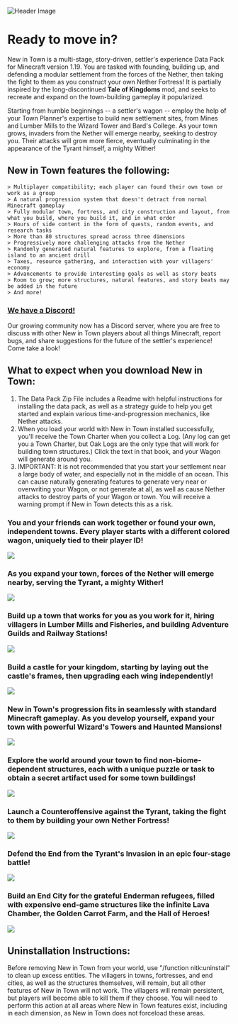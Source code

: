 ![Header Image](https://i.imgur.com/PDxUBiT.png)
# Ready to move in?
New in Town is a multi-stage, story-driven, settler's experience Data Pack for Minecraft version 1.19. You are tasked with founding, building up, and defending a modular settlement from the forces of the Nether, then taking the fight to them as you construct your own Nether Fortress! It is partially inspired by the long-discontinued **Tale of Kingdoms** mod, and seeks to recreate and expand on the town-building gameplay it popularized.


Starting from humble beginnings -- a settler's wagon -- employ the help of your Town Planner's expertise to build new settlement sites, from Mines and Lumber Mills to the Wizard Tower and Bard's College. As your town grows, invaders from the Nether will emerge nearby, seeking to destroy you. Their attacks will grow more fierce, eventually culminating in the appearance of the Tyrant himself, a mighty Wither!


## New in Town features the following:
```
> Multiplayer compatibility; each player can found their own town or work as a group
> A natural progression system that doesn't detract from normal Minecraft gameplay
> Fully modular town, fortress, and city construction and layout, from what you build, where you build it, and in what order
> Hours of side content in the form of quests, random events, and research tasks
> More than 80 structures spread across three dimensions
> Progressively more challenging attacks from the Nether
> Randomly generated natural features to explore, from a floating island to an ancient drill
> Taxes, resource gathering, and interaction with your villagers' economy
> Advancements to provide interesting goals as well as story beats
> Room to grow; more structures, natural features, and story beats may be added in the future
> And more!
```


### [We have a Discord!](https://discord.gg/KvdmxHM)
Our growing community now has a Discord server, where you are free to discuss with other New in Town players about all things Minecraft, report bugs, and share suggestions for the future of the settler's experience! Come take a look!


## What to expect when you download New in Town:
1. The Data Pack Zip File includes a Readme with helpful instructions for installing the data pack, as well as a strategy guide to help you get started and explain various time-and-progression mechanics, like Nether attacks.
2. When you load your world with New in Town installed successfully, you'll receive the Town Charter when you collect a Log. (Any log can get you a Town Charter, but Oak Logs are the only type that will work for building town structures.) Click the text in that book, and your Wagon will generate around you.
3. IMPORTANT: It is not recommended that you start your settlement near a large body of water, and especially not in the middle of an ocean. This can cause naturally generating features to generate very near or overwriting your Wagon, or not generate at all, as well as cause Nether attacks to destroy parts of your Wagon or town. You will receive a warning prompt if New in Town detects this as a risk.


### You and your friends can work together or found your own, independent towns. Every player starts with a different colored wagon, uniquely tied to their player ID!
![](https://i.imgur.com/tuO5uEz.png)


### As you expand your town, forces of the Nether will emerge nearby, serving the Tyrant, a mighty Wither!
![](https://i.imgur.com/XWQ0NfP.png)


### Build up a town that works for you as you work for it, hiring villagers in Lumber Mills and Fisheries, and building Adventure Guilds and Railway Stations!
![](https://i.imgur.com/gBZepB5.jpg)


### Build a castle for your kingdom, starting by laying out the castle's frames, then upgrading each wing independently!
![](https://i.imgur.com/0RpKgXt.png)


### New in Town's progression fits in seamlessly with standard Minecraft gameplay. As you develop yourself, expand your town with powerful Wizard's Towers and Haunted Mansions!
![](https://i.imgur.com/1hOdNEd.png)


### Explore the world around your town to find non-biome-dependent structures, each with a unique puzzle or task to obtain a secret artifact used for some town buildings!
![](https://i.imgur.com/Pfqw8B2.png)


### Launch a Counteroffensive against the Tyrant, taking the fight to them by building your own Nether Fortress!
![](https://i.imgur.com/Gh0p7Bs.png)


### Defend the End from the Tyrant's Invasion in an epic four-stage battle!
![](https://i.imgur.com/BqFDtWi.png)


### Build an End City for the grateful Enderman refugees, filled with expensive end-game structures like the infinite Lava Chamber, the Golden Carrot Farm, and the Hall of Heroes!
![](https://i.imgur.com/6atPZ7A.jpg)


## Uninstallation Instructions:
Before removing New in Town from your world, use "/function nitk:uninstall" to clean up excess entities. The villagers in towns, fortresses, and end cities, as well as the structures themselves, will remain, but all other features of New in Town will not work. The villagers will remain persistent, but players will become able to kill them if they choose. You will need to perform this action at all areas where New in Town features exist, including in each dimension, as New in Town does not forceload these areas.
